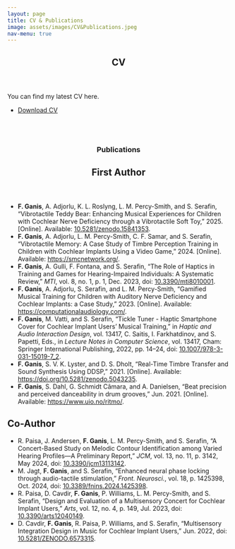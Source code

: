 ```yaml
---
layout: page
title: CV & Publications
image: assets/images/CV&Publications.jpeg
nav-menu: true
---
```


<!-- Main -->
<div id="main" class="alt">

<section id="one">
	<div class="inner">
		<header class="major">
			<h1>CV</h1>
		</header>
		<section>
			<div class="content">
				<div class="inner">
				</div>
				<p>You can find my latest CV here.</p>
			</div>
			<div style="text-align: left;">
				<ul class="actions">
					<li><a href="assets/documents/FrancescoGanis_CV.pdf" class="button" target="_blank">Download CV</a></li>
				</ul>
			</div>
		</section>
		<br><br> <!-- Added space after CV -->
		<section>
			<div class="content">
				<div class="inner">
					<header class="major">
						<h1>Publications</h1>
						<h2>First Author</h2>
					</header>
					<ul>
						<li>
							<strong>F. Ganis</strong>, A. Adjorlu, K. L. Roslyng, L. M. Percy-Smith, and S. Serafin, 
							“Vibrotactile Teddy Bear: Enhancing Musical Experiences for Children with Cochlear Nerve Deficiency through a Vibrotactile Soft Toy,” 
							2025. [Online]. Available: <a href="https://zenodo.org/records/15841353">10.5281/zenodo.15841353</a>.							
						</li>
						<li>
							<strong>F. Ganis</strong>, A. Adjorlu, L. M. Percy-Smith, C. F. Samar, and S. Serafin, 
							“Vibrotactile Memory: A Case Study of Timbre Perception Training in Children with Cochlear Implants Using a Video Game,” 
							2024. [Online]. Available: <a href="https://smcnetwork.org/smc2024/papers/SMC2024_paper_id109.pdf">https://smcnetwork.org/</a>.
						</li>
						<li>
							<strong>F. Ganis</strong>, A. Gulli, F. Fontana, and S. Serafin, 
							“The Role of Haptics in Training and Games for Hearing-Impaired Individuals: A Systematic Review,” 
							<em>MTI</em>, vol. 8, no. 1, p. 1, Dec. 2023, doi: <a href="https://doi.org/10.3390/mti8010001">10.3390/mti8010001</a>.
						</li>
						<li>
							<strong>F. Ganis</strong>, A. Adjorlu, S. Serafin, and L. M. Percy-Smith, 
							“Gamified Musical Training for Children with Auditory Nerve Deficiency and Cochlear Implants: a Case Study,” 
							2023. [Online]. Available: <a href="https://computationalaudiology.com/gamified-musical-training-for-children-with-auditory-nerve-deficiency-and-cochlear-implants-a-case-study/">https://computationalaudiology.com/</a>.
						</li>
						<li>
							<strong>F. Ganis</strong>, M. Vatti, and S. Serafin, 
							“Tickle Tuner - Haptic Smartphone Cover for Cochlear Implant Users’ Musical Training,” 
							in <em>Haptic and Audio Interaction Design</em>, vol. 13417, C. Saitis, I. Farkhatdinov, and S. Papetti, Eds., in <em>Lecture Notes in Computer Science</em>, vol. 13417, Cham: Springer International Publishing, 2022, pp. 14–24, doi: <a href="https://doi.org/10.1007/978-3-031-15019-7_2">10.1007/978-3-031-15019-7_2</a>.
						</li>
						<li>
							<strong>F. Ganis</strong>, S. V. K. Lyster, and D. S. Dholt, 
							“Real-Time Timbre Transfer and Sound Synthesis Using DDSP,” 
							2021. [Online]. Available: <a href="https://doi.org/10.5281/zenodo.5043235">https://doi.org/10.5281/zenodo.5043235</a>.
						</li>
						<li>
							<strong>F. Ganis</strong>, S. Dahl, G. Schmidt Câmara, and A. Danielsen, 
							“Beat precision and perceived danceability in drum grooves,” 
							Jun. 2021. [Online]. Available: <a href="https://www.uio.no/ritmo/english/news-and-events/events/conferences/2021/RPPW/Programme/overview.html">https://www.uio.no/ritmo/</a>.
						</li>
					</ul>
					<h2>Co-Author</h2>
					<ul>
						<li>
							R. Paisa, J. Andersen, <strong>F. Ganis</strong>, L. M. Percy-Smith, and S. Serafin, 
							“A Concert-Based Study on Melodic Contour Identification among Varied Hearing Profiles—A Preliminary Report,” 
							<em>JCM</em>, vol. 13, no. 11, p. 3142, May 2024, doi: <a href="https://doi.org/10.3390/jcm13113142">10.3390/jcm13113142</a>.
						</li>
						<li>
							M. Jagt, <strong>F. Ganis</strong>, and S. Serafin, 
							“Enhanced neural phase locking through audio-tactile stimulation,” 
							<em>Front. Neurosci.</em>, vol. 18, p. 1425398, Oct. 2024, doi: <a href="https://doi.org/10.3389/fnins.2024.1425398">10.3389/fnins.2024.1425398</a>.
						</li>
						<li>
							R. Paisa, D. Cavdir, <strong>F. Ganis</strong>, P. Williams, L. M. Percy-Smith, and S. Serafin, 
							“Design and Evaluation of a Multisensory Concert for Cochlear Implant Users,” 
							<em>Arts</em>, vol. 12, no. 4, p. 149, Jul. 2023, doi: <a href="https://doi.org/10.3390/arts12040149">10.3390/arts12040149</a>.
						</li>
						<li>
							D. Cavdir, <strong>F. Ganis</strong>, R. Paisa, P. Williams, and S. Serafin, 
							“Multisensory Integration Design in Music for Cochlear Implant Users,” 
							Jun. 2022, doi: <a href="https://doi.org/10.5281/ZENODO.6573315">10.5281/ZENODO.6573315</a>.
						</li>
					</ul>
				</div>
			</div>
		</section>
	</div>
</section>
<br><br> 
</div>
